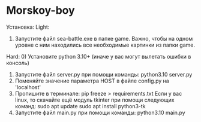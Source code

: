 # Morskoy-boy
Установка:
Light:
1) Запустите файл sea-battle.exe в папке game. Важно, чтобы на одном уровне с ним находились
все необходимые картинки из папки game.

Hard:
0) Установите python 3.10+ (иначе у вас могут вылетать ошибки в консоль)
1) Запустите файл server.py при помощи команды:
python3.10 server.py
2) Поменяйте значение параметра HOST в файле config.py на 'localhost'
3) Пропишите в терминале:
pip freeze > requirements.txt
Если у вас linux, то скачайте ещё модуль tkinter при помощи следующих команд:
sudo apt update
sudo apt install python3-tk
4) Запустите файл main.py при помощи команды:
python3.10 main.py
